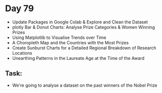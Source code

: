 # Day 79

- Update Packages in Google Colab & Explore and Clean the Dataset
- plotly Bar & Donut Charts: Analyse Prize Categories & Women Winning Prizes
- Using Matplotlib to Visualise Trends over Time
- A Choropleth Map and the Countries with the Most Prizes
- Create Sunburst Charts for a Detailed Regional Breakdown of Research Locations
- Unearthing Patterns in the Laureate Age at the Time of the Award

## Task:

- We're going to analyse a dataset on the past winners of the Nobel Prize